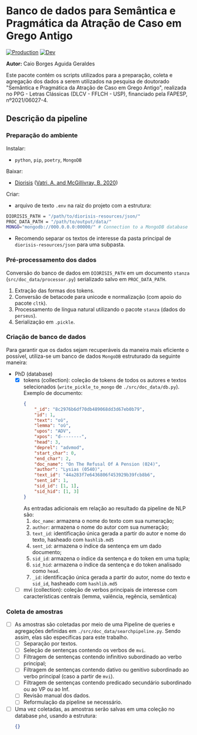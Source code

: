 # Banco de dados para Semântica e Pragmática da Atração de Caso em Grego Antigo

[![Production](https://github.com/caiogeraldes/doc_data/actions/workflows/production-tests.yml/badge.svg)](https://github.com/caiogeraldes/doc_data/actions/workflows/production-tests.yml)
[![Dev](https://github.com/caiogeraldes/doc_data/actions/workflows/dev-tests.yml/badge.svg)](https://github.com/caiogeraldes/doc_data/actions/workflows/dev-tests.yml)

**Autor:** Caio Borges Aguida Geraldes

Este pacote contém os scripts utilizados para a preparação, coleta e agregação dos dados a serem utilizados na pesquisa de doutorado "Semântica e Pragmática da Atração de Caso em Grego Antigo", realizada no PPG - Letras Clássicas (DLCV - FFLCH - USP), financiado pela FAPESP, nº2021/06027-4.


## Descrição da pipeline

### Preparação do ambiente

Instalar:
- `python`, `pip`, `poetry`, `MongoDB`

Baixar:
- [Diorisis](https://figshare.com/articles/dataset/The_Diorisis_Ancient_Greek_Corpus_JSON_/12251468) ([Vatri, A. and McGillivray, B. 2020](https://brill.com/view/journals/jgl/20/2/article-p179_4.xml))

Criar:
- arquivo de texto `.env` na raiz do projeto com a estrutura:

```bash
DIORISIS_PATH = "/path/to/diorisis-resources/json/"
PROC_DATA_PATH = "/path/to/output/data/"
MONGO="mongodb://000.0.0.0:00000/" # Connection to a MongoDB database
```

- Recomendo separar os textos de interesse da pasta principal de `diorisis-resources/json` para uma subpasta.


### Pré-processamento dos dados

Conversão do banco de dados em `DIORISIS_PATH` em um documento `stanza` (`src/doc_data/processor.py`) serializado salvo em `PROC_DATA_PATH`.

1. Extração das formas dos tokens.
2. Conversão de betacode para unicode e normalização (com apoio do pacote `cltk`).
3. Processamento de língua natural utilizando o pacote `stanza` (dados do `perseus`).
4. Serialização em `.pickle`.

### Criação de banco de dados

Para garantir que os dados sejam recuperáveis da maneira mais eficiente o possível, utiliza-se um banco de dados `MongoDB` estruturado da seguinte maneira:

- PhD (database)
    - [x] tokens (collection): coleção de tokens de todos os autores e textos selecionados (`write_pickle_to_mongo` de `./src/doc_data/db.py`). Exemplo de documento:
        ```json
        {
            "_id": "8c2976b6df70db489068dd3d67eb0b79",
            "id": 1,
            "text": "οὐ",
            "lemma": "οὐ",
            "upos": "ADV",
            "xpos": "d--------",
            "head": 3,
            "deprel": "advmod",
            "start_char": 0,
            "end_char": 2,
            "doc_name": "On The Refusal Of A Pension (024)",
            "author": "Lysias (0540)",
            "text_id": "44a283f7e6436806f453929b39fcb8b6",
            "sent_id": 1,
            "sid_id": [1, 1],
            "sid_hid": [1, 3]
        }
        ```
        As entradas adicionais em relação ao resultado da pipeline de NLP são:
        1. `doc_name`: armazena o nome do texto com sua numeração;
        2. `author`: armazena o nome do autor com sua numeração;
        3. `text_id`: identificação única gerada a partir do autor e nome do texto, hasheado com `hashlib.md5`
        4. `sent_id`: armazena o índice da sentença em um dado documento;
        5. `sid_id`: armazena o índice da sentença e do token em uma tupla;
        6. `sid_hid`: armazena o índice da sentença e do token analisado como `head`.
        7. `_id`: identificação única gerada a partir do autor, nome do texto e `sid_id`, hasheado com `hashlib.md5`
    - [ ] mvi (collection): coleção de verbos principais de interesse com características centrais (lemma, valência, regência, semântica)

### Coleta de amostras

- [ ] As amostras são coletadas por meio de uma Pipeline de queries e agregações definidas em `./src/doc_data/searchpipeline.py`. Sendo assim, elas são específicas para este trabalho.
    - [ ] Separação por textos.
    - [ ] Seleção de sentenças contendo os verbos de `mvi`.
    - [ ] Filtragem de sentenças contendo infinitivo subordinado ao verbo principal;
    - [ ] Filtragem de sentenças contendo dativo ou genitivo subordinado ao verbo principal (caso a partir de `mvi`).
    - [ ] Filtragem de sentenças contendo predicado secundário subordinado ou ao VP ou ao Inf.
    - [ ] Revisão manual dos dados.
    - [ ] Reformulação da pipeline se necessário.
- [ ] Uma vez coletadas, as amostras serão salvas em uma coleção no database `phd`, usando a estrutura:
    ```json
    {}
    ```
